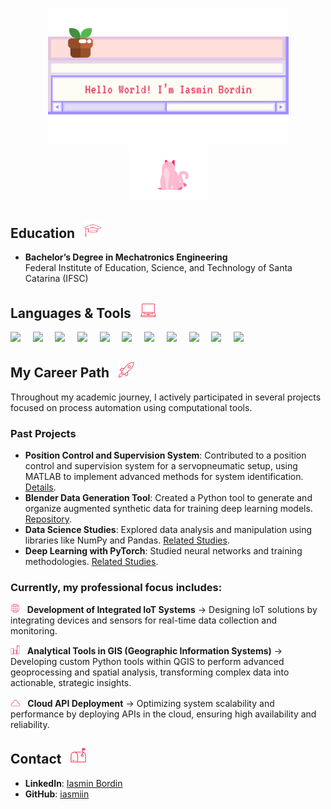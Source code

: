 <p align="center">
  <img src="https://raw.githubusercontent.com/iasmiin/iasmiin/main/window.svg" width="385">
  <img src="https://raw.githubusercontent.com/iasmiin/iasmiin/main/cat-animation.gif" width="125">
</p>

## Education &nbsp; <img src="https://raw.githubusercontent.com/iasmiin/iasmiin/main/education.svg" width="27">
- **Bachelor’s Degree in Mechatronics Engineering**\
Federal Institute of Education, Science, and Technology of Santa Catarina (IFSC)

## Languages & Tools &nbsp; <img src="https://raw.githubusercontent.com/iasmiin/iasmiin/main/notebook.svg" width="25">

<div align="">
  <img src="https://cdn.jsdelivr.net/gh/devicons/devicon@latest/icons/python/python-original-wordmark.svg" width="45"> &nbsp;&nbsp;&nbsp;
  <img src="https://cdn.jsdelivr.net/gh/devicons/devicon@latest/icons/postgresql/postgresql-plain-wordmark.svg" width="45"> &nbsp;&nbsp;&nbsp;          
  <img src="https://cdn.jsdelivr.net/gh/devicons/devicon@latest/icons/fastapi/fastapi-original-wordmark.svg" width="45"> &nbsp;&nbsp;&nbsp;
  <img src="https://cdn.jsdelivr.net/gh/devicons/devicon@latest/icons/numpy/numpy-plain-wordmark.svg" width="45"> &nbsp;&nbsp;&nbsp;
  <img src="https://cdn.jsdelivr.net/gh/devicons/devicon@latest/icons/pandas/pandas-original-wordmark.svg" width="45"> &nbsp;&nbsp;&nbsp;
  <img src="https://cdn.jsdelivr.net/gh/devicons/devicon@latest/icons/pytorch/pytorch-plain-wordmark.svg" width="45"> &nbsp;&nbsp;&nbsp;
  <img src="https://cdn.jsdelivr.net/gh/devicons/devicon@latest/icons/blender/blender-original.svg" width="45"> &nbsp;&nbsp;&nbsp;
  <img src="https://cdn.jsdelivr.net/gh/devicons/devicon@latest/icons/matlab/matlab-original.svg" width="45"> &nbsp;&nbsp;&nbsp;      
  <img src="https://cdn.jsdelivr.net/gh/devicons/devicon@latest/icons/html5/html5-plain-wordmark.svg" width="45"> &nbsp;&nbsp;&nbsp;
  <img src="https://cdn.jsdelivr.net/gh/devicons/devicon@latest/icons/css3/css3-plain-wordmark.svg" width="45"> &nbsp;&nbsp;&nbsp;
  <img src="https://cdn.jsdelivr.net/gh/devicons/devicon@latest/icons/javascript/javascript-plain.svg" width="45"> 
</div>

## My Career Path &nbsp; <img src="https://raw.githubusercontent.com/iasmiin/iasmiin/main/rocket.svg" width="25">

Throughout my academic journey, I actively participated in several projects focused on process automation using computational tools. 

### **Past Projects**  
- **Position Control and Supervision System**: Contributed to a position control and supervision system for a servopneumatic setup, using MATLAB to implement advanced methods for system identification. [Details](#).  
- **Blender Data Generation Tool**: Created a Python tool to generate and organize augmented synthetic data for training deep learning models. [Repository](https://github.com/iasmiin/blender-data-generation-tool).  
- **Data Science Studies**: Explored data analysis and manipulation using libraries like NumPy and Pandas. [Related Studies](#).  
- **Deep Learning with PyTorch**: Studied neural networks and training methodologies. [Related Studies](#).

### **Currently, my professional focus includes:**

<img src="https://raw.githubusercontent.com/iasmiin/iasmiin/main/globe.png" width="15"> &nbsp; **Development of Integrated IoT Systems** → Designing IoT solutions by integrating devices and sensors for real-time data collection and monitoring.

<img src="https://raw.githubusercontent.com/iasmiin/iasmiin/main/bar-chart.svg" width="15"> &nbsp; **Analytical Tools in GIS (Geographic Information Systems)** → Developing custom Python tools within QGIS to perform advanced geoprocessing and spatial analysis, transforming complex data into actionable, strategic insights.

<img src="https://raw.githubusercontent.com/iasmiin/iasmiin/main/cloud.png" width="15.5"> &nbsp; **Cloud API Deployment** → Optimizing system scalability and performance by deploying APIs in the cloud, ensuring high availability and reliability.

## Contact &nbsp; <img src="https://raw.githubusercontent.com/iasmiin/iasmiin/main/mailbox.svg" width="25">
- **LinkedIn**: [Iasmin Bordin](https://www.linkedin.com/in/iasmin-bordin-b38487222/)  
- **GitHub**: [iasmiin](https://github.com/iasmiin)  

<!--
**iasmiin/iasmiin** is a ✨ _special_ ✨ repository because its `README.md` (this file) appears on your GitHub profile.

Here are some ideas to get you started:

- 🔭 I’m currently working on ...
- 🌱 I’m currently learning ...
- 👯 I’m looking to collaborate on ...
- 🤔 I’m looking for help with ...
- 💬 Ask me about ...
- 📫 How to reach me: ...
- 😄 Pronouns: ...
- ⚡ Fun fact: ...
-->

